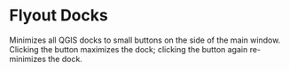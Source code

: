 # Flyout Docks
Minimizes all QGIS docks to small buttons on the side of the main window. Clicking the button maximizes the dock; clicking the button again re-minimizes the dock.
